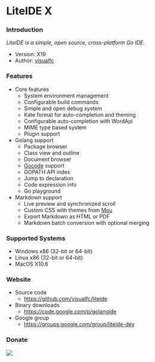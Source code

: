<!-- Welcome to LiteIDE X -->

LiteIDE X
=========

### Introduction

_LiteIDE is a simple, open source, cross-platform Go IDE._

* Version: X19
* Author: [visualfc](mailto:visualfc@gmail.com)


### Features
* Core features
	* System environment management
	* Configurable build commands
	* Simple and open debug system
	* Kate format for auto-completion and theming
	* Configurable auto-completion with WordApi
	* MIME type based system
	* Plugin support
* Golang support
	* Package browser
	* Class view and outline
	* Document browser
	* [Gocode](https://github.com/nsf/gocode) support
	* GOPATH API index
	* Jump to declaration
	* Code expression info
	* Go playground
* Markdown support
	* Live preview and synchronized scroll
	* Custom CSS with themes from [Mou](http://mouapp.com) 
	* Export Markdown as HTML or PDF
	* Markdown batch conversion with optional merging

### Supported Systems
* Windows x86 (32-bit or 64-bit) 
* Linux x86 (32-bit or 64-bit)
* MacOS X10.6

### Website
* Source code
	* <https://github.com/visualfc/liteide>
* Binary downloads 
	* <https://code.google.com/p/golangide>
* Google group
	* <https://groups.google.com/group/liteide-dev>
	
### Donate
<a href='http://me.alipay.com/liteide'> <img src='https://img.alipay.com/sys/personalprod/style/mc/btn-index.png' /> </a>
	
